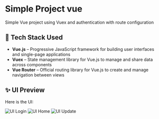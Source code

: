 # Simple Project vue
Simple Vue project using Vuex and authentication with route configuration


## 🚀 Tech Stack Used
- **Vue.js** – Progressive JavaScript framework for building user interfaces and single-page applications  
- **Vuex** – State management library for Vue.js to manage and share data across components  
- **Vue Router** – Official routing library for Vue.js to create and manage navigation between views 

## ✨ UI Preview

Here is the UI:

![UI Login]()
![UI Home]()
![UI Update]()